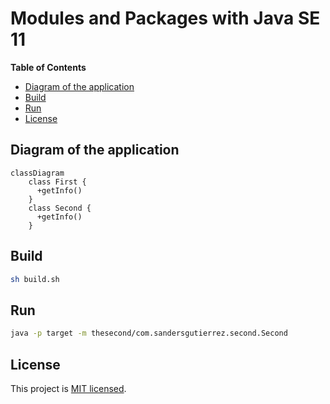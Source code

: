 # Modules and Packages with Java SE 11

<!-- START doctoc -->
**Table of Contents**

  - [Diagram of the application](#diagram-of-the-application)
  - [Build](#build)
  - [Run](#run)
  - [License](#license)

<!-- END doctoc -->

## Diagram of the application

```mermaid
classDiagram
    class First {
      +getInfo()
    }
    class Second {
      +getInfo()
    }
```

## Build

```bash
sh build.sh
```


## Run

```bash
java -p target -m thesecond/com.sandersgutierrez.second.Second
```

## License

This project is [MIT licensed](LICENSE).
